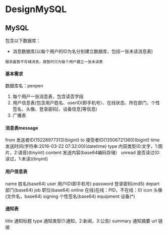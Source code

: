 # DesignMySQL

## MySQL

包含以下数据库：

* 消息数据库(以每个用户的ID为名分别建立数据库，包括一张未读消息表)

```
服务器暂不存储消息，故暂时只为每个用户建立一张未读表
```
#### 基本需求

数据库名：penpen

1. 每个用户一张消息表，包含读否字段
2. 用户信息表(包含用户姓名、userID(即手机号）、在线状态、所在部门、个性签名、头像、登录密码[、设备信息]等信息)
3. 广播表

#### 消息表message

from	发送者ID(15228977313)(bigint)
to		接受者ID(13506721360)(bigint)
time	发送时间(字符串:2016-03-22 07:32:00)(datetime)
type	内容类型(0:文字，1:图片，2:语音)(tinyint)
content	发送内容(base64编码存储）
unread	是否读过(0:读过，1:未读)(tinyint)

#### 用户信息表

name		姓名(base64)
user		用户ID(即手机号)
password	登录密码(md5)
depart		部门(base64)
job			职位(base64)
online		在线(在线：PID，不在线：0)
icon		头像(文件名，base64)
signing		个性签名(base64)
equipment	设备(*)

#### 通知表

title	通知标题
type	通知类型(1:通知，2:新闻，3:公告)
summary	通知摘要
url		链接


